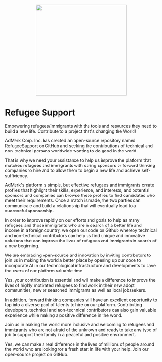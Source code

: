 <p align="center">
<img src="https://i.ibb.co/K5NGHVp/Admerk.png" width="300" />
<h1>Refugee Support</h1>
<p>
Empowering refugees/Immigrants with the tools and resources they need to build a new life. Contribute to a project that's changing the World!</p>
</p>

AdMerk Corp. Inc. has created an open-source repository named RefugeeSupport on GitHub and seeking the contributions of technical and non-technical persons worldwide wanting to do good in the world.

That is why we need your assistance to help us improve the platform that matches refugees and immigrants with caring sponsors or forward thinking companies to hire and to allow them to begin a new life and achieve self-sufficiency.

AdMerk's platform is simple, but effective: refugees and immigrants create profiles that highlight their skills, experience, and interests, and potential sponsors and companies can browse these profiles to find candidates who meet their requirements. Once a match is made, the two parties can communicate and build a relationship that will eventually lead to a successful sponsorship.

In order to improve rapidly on our efforts and goals to help as many refugees and those immigrants who are in search of a better life and income in a foreign country, we open our code on Github whereby technical and non-technical contributors can help us find unique and innovative solutions that can improve the lives of refugees and immigrants in search of a new beginning.

We are embracing open-source and innovation by inviting contributors to join us in making the world a better place by opening up our code to incorporate AI in our technological infrastructure and developments to save the users of our platform valuable time.

Yes, your contribution is essential and will make a difference to improve the lives of highly motivated refugees to find work in their new adopt communities, new or seasoned immigrants as well as local jobseekers.

In addition, forward thinking companies will have an excellent opportunity to tap into a diverse pool of talents to hire on our platform. Contributing developers, technical and non-technical contributors can also gain valuable experience while making a positive difference in the world.

Join us in making the world more inclusive and welcoming to refugees and immigrants who are not afraid of the unknown and ready to take any type of job to support their family in a peaceful and positive environment.

Yes, we can make a real difference in the lives of millions of people around the world who are looking for a fresh start in life with your help. Join our open-source project on GitHub.
